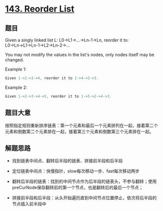 # [143. Reorder List](https://leetcode.com/problems/reorder-list/)

## 题目

Given a singly linked list L: L0→L1→…→Ln-1→Ln,
reorder it to: L0→Ln→L1→Ln-1→L2→Ln-2→…

You may not modify the values in the list's nodes, only nodes itself may be changed.

Example 1:

```c
Given 1->2->3->4, reorder it to 1->4->2->3.
```

Example 2:

```c
Given 1->2->3->4->5, reorder it to 1->5->2->4->3.
```

## 题目大意

按照指定规则重新排序链表：第一个元素和最后一个元素排列在一起，接着第二个元素和倒数第二个元素排在一起，接着第三个元素和倒数第三个元素排在一起。


## 解题思路


- 找到链表中间点、翻转后半段的链表、拼接前半段和后半段

- 定位链表中间点：快慢指针，slow每次移动一步、fast每次移动两步

- 翻转后半段的链表：找到的中间节点作为后半段的链表头，不参与翻转；使用preCurNode保存翻转前的第一个节点，也是翻转后的最后一个节点；

- 拼接前半段和后半段：从头开始遍历直到中间节点位置停止，依次将后半段的节点插入前半段中